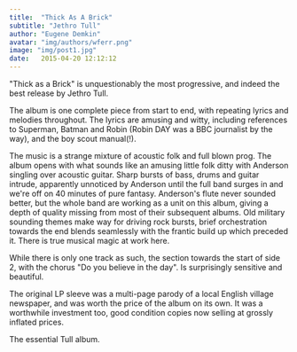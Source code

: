 ```yaml
---
title:  "Thick As A Brick"
subtitle: "Jethro Tull"
author: "Eugene Demkin"
avatar: "img/authors/wferr.png"
image: "img/post1.jpg"
date:   2015-04-20 12:12:12
---
```


"Thick as a Brick" is unquestionably the most progressive, and indeed the best release by Jethro Tull.

The album is one complete piece from start to end, with repeating lyrics and melodies throughout. The lyrics are amusing and witty, including references to Superman, Batman and Robin (Robin DAY was a BBC journalist by the way), and the boy scout manual(!).

The music is a strange mixture of acoustic folk and full blown prog. The album opens with what sounds like an amusing little folk ditty with Anderson singling over acoustic guitar. Sharp bursts of bass, drums and guitar intrude, apparently unnoticed by Anderson until the full band surges in and we're off on 40 minutes of pure fantasy. Anderson's flute never sounded better, but the whole band are working as a unit on this album, giving a depth of quality missing from most of their subsequent albums. Old military sounding themes make way for driving rock bursts, brief orchestration towards the end blends seamlessly with the frantic build up which preceded it. There is true musical magic at work here.

While there is only one track as such, the section towards the start of side 2, with the chorus "Do you believe in the day". Is surprisingly sensitive and beautiful.

The original LP sleeve was a multi-page parody of a local English village newspaper, and was worth the price of the album on its own. It was a worthwhile investment too, good condition copies now selling at grossly inflated prices.

The essential Tull album.